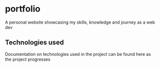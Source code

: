# portfolio

A personal website showcasing my skills, knowledge and journey as a web dev

## Technologies used

Documentation on technologies used in the project can be found here as the project progresses
